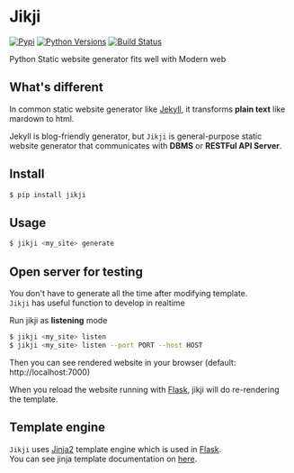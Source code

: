 # Jikji
[![Pypi](https://img.shields.io/pypi/v/jikji.svg)](https://pypi.python.org/pypi/jikji)
[![Python Versions](https://img.shields.io/pypi/pyversions/jikji.svg)](https://pypi.python.org/pypi/jikji)
[![Build Status](https://travis-ci.org/Prev/jikji.svg?branch=2.0)](https://travis-ci.org/Prev/jikji) 

Python Static website generator fits well with Modern web



## What's different
In common static website generator like [Jekyll](https://jekyllrb.com/),   it transforms **plain text** like mardown to html.

Jekyll is blog-friendly generator, but `Jikji` is general-purpose static website generator that communicates with **DBMS** or **RESTFul API Server**.


## Install
```bash
$ pip install jikji
```


## Usage
```bash
$ jikji <my_site> generate
```


## Open server for testing
You don't have to generate all the time after modifying template.  
`Jikji` has useful function to develop in realtime

Run jikji as __listening__ mode

```bash
$ jikji <my_site> listen
$ jikji <my_site> listen --port PORT --host HOST
```

Then you can see rendered website in your browser (default: http://localhost:7000)

When you reload the website running with [Flask](http://flask.pocoo.org/), jikji will do re-rendering the template.


## Template engine
`Jikji` uses [Jinja2](http://jinja.pocoo.org) template engine which is used in [Flask](http://flask.pocoo.org/).  
You can see jinja template documentation on [here](http://jinja.pocoo.org/docs/dev/templates/).

  



